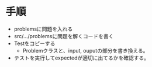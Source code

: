 # 手順

- problemsに問題を入れる
- src/.../problemsに問題を解くコードを書く
- Testをコピーする
  - Problemクラスと、input, ouputの部分を書き換える。
- テストを実行してexpectedが適切に出てるかを確認する。